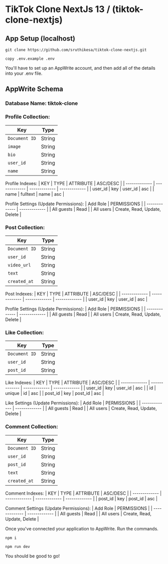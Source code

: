 # TikTok Clone NextJs 13 / (tiktok-clone-nextjs)

## App Setup (localhost)

```
git clone https://github.com/sruthikesa/tiktok-clone-nextjs.git

copy .env.example .env
```

You'll have to set up an AppWrite account, and then add all of the details into your .env file.

## AppWrite Schema

### Database Name: tiktok-clone

### Profile Collection:

| Key           | Type   |
| ------------- | ------ |
| `Document ID` | String |
| `image`       | String |
| `bio`         | String |
| `user_id`     | String |
| `name`        | String |

Profile Indexes:
| KEY | TYPE | ATTRIBUTE | ASC/DESC |
| ------------- | ------------- | ------------- | ------------- |
| user_id | key | user_id | asc |
| name | fulltext | name | asc |

Profile Settings (Update Permissions):
| Add Role | PERMISSIONS |
| ------------- | ------------- |
| All guests | Read |
| All users | Create, Read, Update, Delete |

### Post Collection:

| Key           | Type   |
| ------------- | ------ |
| `Document ID` | String |
| `user_id`     | String |
| `video_url`   | String |
| `text`        | String |
| `created_at`  | String |

Post Indexes:
| KEY | TYPE | ATTRIBUTE | ASC/DESC |
| ------------- | ------------- | ------------- | ------------- |
| user_id | key | user_id | asc |

Profile Settings (Update Permissions):
| Add Role | PERMISSIONS |
| ------------- | ------------- |
| All guests | Read |
| All users | Create, Read, Update, Delete |

### Like Collection:

| Key           | Type   |
| ------------- | ------ |
| `Document ID` | String |
| `user_id`     | String |
| `post_id`     | String |

Like Indexes:
| KEY | TYPE | ATTRIBUTE | ASC/DESC |
| ------------- | ------------- | ------------- | ------------- |
| user_id | key | user_id | asc |
| id | unique | id | asc |
| post_id | key | post_id | asc |

Like Settings (Update Permissions):
| Add Role | PERMISSIONS |
| ------------- | ------------- |
| All guests | Read |
| All users | Create, Read, Update, Delete |

### Comment Collection:

| Key           | Type   |
| ------------- | ------ |
| `Document ID` | String |
| `user_id`     | String |
| `post_id`     | String |
| `text`        | String |
| `created_at`  | String |

Comment Indexes:
| KEY | TYPE | ATTRIBUTE | ASC/DESC |
| ------------- | ------------- | ------------- | ------------- |
| post_id | key | post_id | asc |

Comment Settings (Update Permissions):
| Add Role | PERMISSIONS |
| ------------- | ------------- |
| All guests | Read |
| All users | Create, Read, Update, Delete |

Once you've connected your application to AppWrite. Run the commands.

```
npm i

npm run dev
```

You should be good to go!
